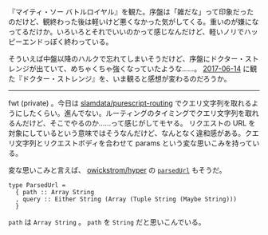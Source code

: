 『マイティ・ソー バトルロイヤル』を観た。序盤は「雑だな」って印象だったのだけど、観終わった後は軽いけど悪くなかった気がしてくる。重いのが嫌になってるだけか。いろいろとそれでいいのかって感じなんだけど、軽いノリでハッピーエンドっぽく終わっている。

そういえば中盤以降のハルクで忘れてしまいそうだけど、序盤にドクター・ストレンジが出ていて、めちゃくちゃ強くなっていたような……。 [2017-06-14][] に観た『ドクター・ストレンジ』を、いま観ると感想が変わるのだろうか。

-----

fwt (private) 。今日は [slamdata/purescript-routing][] でクエリ文字列を取れるようにしたくらい。進んでない。ルーティングのタイミングでクエリ文字列を取れるんだけど、そこでやるのか……って感じがしてモヤる。 リクエストの URL を対象にしているという意味ではそうなんだけど、なんとなく違和感がある。クエリ文字列とリクエストボディを合わせて params という変な思いこみを持っている。

変な思いこみと言えば、 [owickstrom/hyper][] の [`parsedUrl`](https://pursuit.purescript.org/packages/purescript-hyper/0.8.0/docs/Hyper.Request#t:ParsedUrl) もそうだ。

```
type ParsedUrl =
  { path :: Array String
  , query :: Either String (Array (Tuple String (Maybe String)))
  }
```

`path` は `Array String` 。 `path` を `String` だと思いこんでいる。

[2017-06-14]: https://blog.bouzuya.net/2017/06/14/
[owickstrom/hyper]: https://github.com/owickstrom/hyper
[slamdata/purescript-routing]: https://github.com/slamdata/purescript-routing
